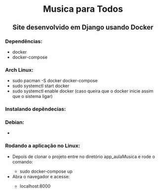 <h1 align="center">Musica para Todos</h1>
<h2 align="center">Site desenvolvido em Django usando Docker</h2>

### Dependências:
  <ul>
  <li>docker</li>
  <li>docker-compose</li>
  </ul>
 
 ### Arch Linux:
  <ul>
  <li>sudo pacman -S docker docker-compose</li>
  <li>sudo systemctl start docker</li>
  <li>sudo systemctl enable docker (caso queira que o docker inicie assim que o sistema ligar)</li>
  </ul>
 
### Instalando depêndecias:
### Debian:
  <ul>
    <li></li>
    
  </ul>
  
### Rodando a aplicação no Linux:
  <ul>
  <li>Depois de clonar o projeto entre no diretório app_aulaMusica e rode o comando:</li>
     <ul>
       <li>sudo docker-compose up</li>
     </ul>
 
  <li>Abra o navegador e acesse:</li>
    <ul>
      <li>localhost:8000</li>
    </ul>
  </ul>
